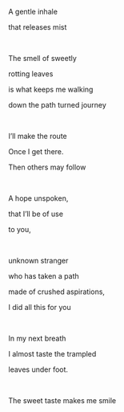 A gentle inhale 

that releases mist

<br />

The smell of sweetly 

rotting leaves

is what keeps me walking

down the path turned journey

<br />

I’ll make the route 

Once I get there. 

Then others may follow

<br />

A hope unspoken, 

that I’ll be of use 

to you, 

<br />

unknown stranger

who has taken a path 

made of crushed aspirations, 

I did all this for you

<br />

In my next breath

I almost taste the trampled

leaves under foot. 

<br />

The sweet taste makes me smile
